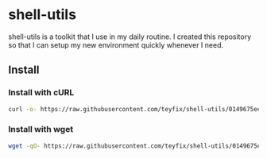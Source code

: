 # shell-utils

shell-utils is a toolkit that I use in my daily routine. I created this
repository so that I can setup my new environment quickly whenever I need.

## Install

### Install with cURL

```sh
curl -o- https://raw.githubusercontent.com/teyfix/shell-utils/0149675eed30b820fcd6db81bd885d8fcb6b9e7a/install.sh | bash
```

### Install with wget

```sh
wget -qO- https://raw.githubusercontent.com/teyfix/shell-utils/0149675eed30b820fcd6db81bd885d8fcb6b9e7a/install.sh | bash
```
